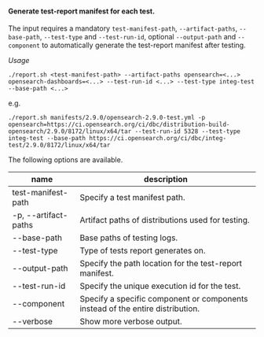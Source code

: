 #### Generate test-report manifest for each test.
The input requires a mandatory `test-manifest-path`, `--artifact-paths`, `--base-path`, `--test-type` and `--test-run-id`, optional `--output-path` and `--component` to automatically generate the test-report manifest after testing.

*Usage*
```
./report.sh <test-manifest-path> --artifact-paths opensearch=<...> opensearch-dashboards=<...> --test-run-id <...> --test-type integ-test --base-path <...>
```
e.g.
```
./report.sh manifests/2.9.0/opensearch-2.9.0-test.yml -p opensearch=https://ci.opensearch.org/ci/dbc/distribution-build-opensearch/2.9.0/8172/linux/x64/tar --test-run-id 5328 --test-type integ-test --base-path https://ci.opensearch.org/ci/dbc/integ-test/2.9.0/8172/linux/x64/tar
```
The following options are available.

| name                 | description                                                                    |
|----------------------|--------------------------------------------------------------------------------|
| test-manifest-path   | Specify a test manifest path.                                                  |
| -p, --artifact-paths | Artifact paths of distributions used for testing.                              |
| --base-path          | Base paths of testing logs.                                                    |
| --test-type          | Type of tests report generates on.                                             |
| --output-path        | Specify the path location for the test-report manifest.                        |
| --test-run-id        | Specify the unique execution id for the test.                                  |
| --component          | Specify a specific component or components instead of the entire distribution. |
| --verbose            | Show more verbose output.                                                      |

